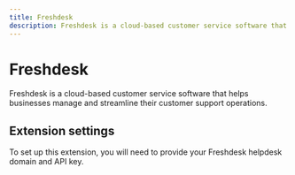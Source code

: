 ```yaml
---
title: Freshdesk
description: Freshdesk is a cloud-based customer service software that helps businesses manage and streamline their customer support operations.
---
```


# Freshdesk

Freshdesk is a cloud-based customer service software that helps businesses manage and streamline their customer support operations.

## Extension settings

To set up this extension, you will need to provide your Freshdesk helpdesk domain and API key.